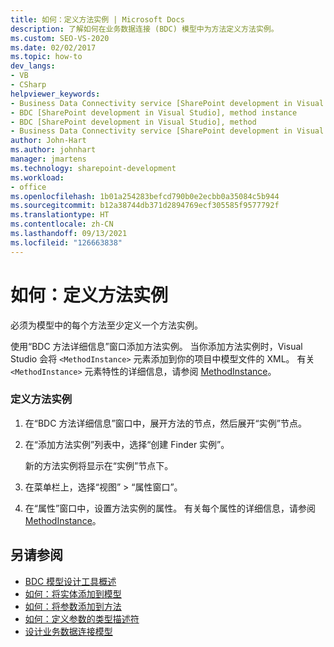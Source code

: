 ```yaml
---
title: 如何：定义方法实例 | Microsoft Docs
description: 了解如何在业务数据连接 (BDC) 模型中为方法定义方法实例。
ms.custom: SEO-VS-2020
ms.date: 02/02/2017
ms.topic: how-to
dev_langs:
- VB
- CSharp
helpviewer_keywords:
- Business Data Connectivity service [SharePoint development in Visual Studio], method instance
- BDC [SharePoint development in Visual Studio], method instance
- BDC [SharePoint development in Visual Studio], method
- Business Data Connectivity service [SharePoint development in Visual Studio], method
author: John-Hart
ms.author: johnhart
manager: jmartens
ms.technology: sharepoint-development
ms.workload:
- office
ms.openlocfilehash: 1b01a254283befcd790b0e2ecbb0a35084c5b944
ms.sourcegitcommit: b12a38744db371d2894769ecf305585f9577792f
ms.translationtype: HT
ms.contentlocale: zh-CN
ms.lasthandoff: 09/13/2021
ms.locfileid: "126663838"
---
```

# <a name="how-to-define-a-method-instance"></a>如何：定义方法实例
  必须为模型中的每个方法至少定义一个方法实例。

 使用“BDC 方法详细信息”窗口添加方法实例。 当你添加方法实例时，Visual Studio 会将 `<MethodInstance>` 元素添加到你的项目中模型文件的 XML。 有关 `<MethodInstance>` 元素特性的详细信息，请参阅 [MethodInstance](/previous-versions/office/developer/sharepoint-2010/ee556838(v=office.14))。

### <a name="to-define-a-method-instance"></a>定义方法实例

1. 在“BDC 方法详细信息”窗口中，展开方法的节点，然后展开“实例”节点。

2. 在“添加方法实例”列表中，选择“创建 Finder 实例”。

     新的方法实例将显示在“实例”节点下。

3. 在菜单栏上，选择“视图” > “属性窗口”。

4. 在“属性”窗口中，设置方法实例的属性。 有关每个属性的详细信息，请参阅 [MethodInstance](/previous-versions/office/developer/sharepoint-2010/ee556838(v=office.14))。

## <a name="see-also"></a>另请参阅
- [BDC 模型设计工具概述](../sharepoint/bdc-model-design-tools-overview.md)
- [如何：将实体添加到模型](../sharepoint/how-to-add-an-entity-to-a-model.md)
- [如何：将参数添加到方法](../sharepoint/how-to-add-a-parameter-to-a-method.md)
- [如何：定义参数的类型描述符](../sharepoint/how-to-define-the-type-descriptor-of-a-parameter.md)
- [设计业务数据连接模型](../sharepoint/designing-a-business-data-connectivity-model.md)
